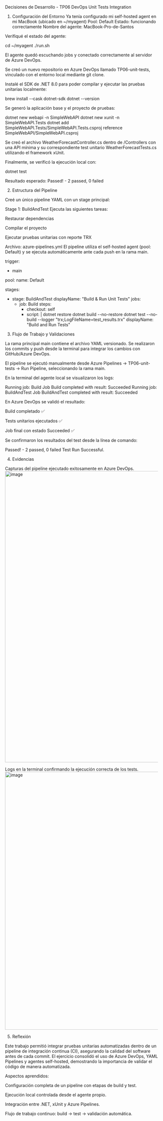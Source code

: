 Decisiones de Desarrollo - TP06 DevOps Unit Tests Integration

1. Configuración del Entorno
Ya tenía configurado mi self-hosted agent en mi MacBook (ubicado en ~/myagent)
Pool: Default
Estado: funcionando correctamente
Nombre del agente: MacBook-Pro-de-Santos

Verifiqué el estado del agente:

cd ~/myagent
./run.sh


El agente quedó escuchando jobs y conectado correctamente al servidor de Azure DevOps.

Se creó un nuevo repositorio en Azure DevOps llamado TP06-unit-tests, vinculado con el entorno local mediante git clone.

Instalé el SDK de .NET 8.0 para poder compilar y ejecutar las pruebas unitarias localmente:

brew install --cask dotnet-sdk
dotnet --version


Se generó la aplicación base y el proyecto de pruebas:

dotnet new webapi -n SimpleWebAPI
dotnet new xunit -n SimpleWebAPI.Tests
dotnet add SimpleWebAPI.Tests/SimpleWebAPI.Tests.csproj reference SimpleWebAPI/SimpleWebAPI.csproj


Se creó el archivo WeatherForecastController.cs dentro de /Controllers con una API mínima y su correspondiente test unitario WeatherForecastTests.cs utilizando el framework xUnit.

Finalmente, se verificó la ejecución local con:

dotnet test


Resultado esperado:
Passed! - 2 passed, 0 failed

2. Estructura del Pipeline

Creé un único pipeline YAML con un stage principal:

Stage 1: BuildAndTest
Ejecuta las siguientes tareas:

Restaurar dependencias

Compilar el proyecto

Ejecutar pruebas unitarias con reporte TRX

Archivo: azure-pipelines.yml
El pipeline utiliza el self-hosted agent (pool: Default) y se ejecuta automáticamente ante cada push en la rama main.

trigger:
  - main

pool:
  name: Default

stages:
  - stage: BuildAndTest
    displayName: "Build & Run Unit Tests"
    jobs:
      - job: Build
        steps:
          - checkout: self
          - script: |
              dotnet restore
              dotnet build --no-restore
              dotnet test --no-build --logger "trx;LogFileName=test_results.trx"
            displayName: "Build and Run Tests"

3. Flujo de Trabajo y Validaciones

La rama principal main contiene el archivo YAML versionado.
Se realizaron los commits y push desde la terminal para integrar los cambios con GitHub/Azure DevOps.

El pipeline se ejecutó manualmente desde Azure Pipelines → TP06-unit-tests → Run Pipeline, seleccionando la rama main.

En la terminal del agente local se visualizaron los logs:

Running job: Build
Job Build completed with result: Succeeded
Running job: BuildAndTest
Job BuildAndTest completed with result: Succeeded


En Azure DevOps se validó el resultado:

Build completado ✅

Tests unitarios ejecutados ✅

Job final con estado Succeeded ✅

Se confirmaron los resultados del test desde la línea de comando:

Passed!  - 2 passed, 0 failed
Test Run Successful.

4. Evidencias

Capturas del pipeline ejecutado exitosamente en Azure DevOps.
<img width="960" alt="image" src="https://github.com/user-attachments/assets/08b6b3b8-4a7d-4e2a-96e1-d0b318847b55" />

Logs en la terminal confirmando la ejecución correcta de los tests.
<img width="850" alt="image" src="https://github.com/user-attachments/assets/f814f51a-24e8-4f0f-b5d5-34b5431c773e" />

5. Reflexión

Este trabajo permitió integrar pruebas unitarias automatizadas dentro de un pipeline de integración continua (CI), asegurando la calidad del software antes de cada commit.
El ejercicio consolidó el uso de Azure DevOps, YAML Pipelines y agentes self-hosted, demostrando la importancia de validar el código de manera automatizada.

Aspectos aprendidos:

Configuración completa de un pipeline con etapas de build y test.

Ejecución local controlada desde el agente propio.

Integración entre .NET, xUnit y Azure Pipelines.

Flujo de trabajo continuo: build → test → validación automática.
